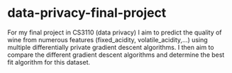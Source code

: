 # data-privacy-final-project

For my final project in CS3110 (data privacy) I aim to predict the quality of wine from numerous features (fixed_acidity, volatile_acidity,...) using multiple differentially private gradient descent algorithms. I then aim to compare the different gradient descent algorithms and determine the best fit algorithm for this dataset.
